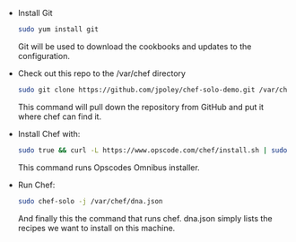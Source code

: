 

* Install Git

    ```bash
    sudo yum install git
    ```
    
    Git will be used to download the cookbooks and updates to the configuration. 
    
* Check out this repo to the /var/chef directory

    ```bash
    sudo git clone https://github.com/jpoley/chef-solo-demo.git /var/chef
    ```
    
    This command will pull down the repository from GitHub and put it where chef can find it.
    
* Install Chef with:

    ```bash
    sudo true && curl -L https://www.opscode.com/chef/install.sh | sudo bash
    ```
    
    This command runs Opscodes Omnibus installer.

* Run Chef:

    ```bash
    sudo chef-solo -j /var/chef/dna.json
    ```
    
    And finally this the command that runs chef. dna.json simply lists the recipes we want to install on this machine.
